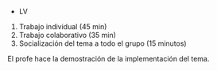 * LV

1. Trabajo individual (45 min)
2. Trabajo colaborativo (35 min)
3. Socialización del tema a todo el grupo (15 minutos)

El profe hace la demostración de la implementación del tema.